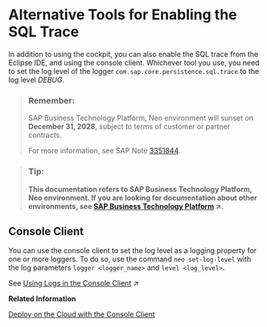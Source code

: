 <!-- loio269860ae2d3745f086008b0a5f7d49b5 -->

# Alternative Tools for Enabling the SQL Trace

In addition to using the cockpit, you can also enable the SQL trace from the Eclipse IDE, and using the console client. Whichever tool you use, you need to set the log level of the logger `com.sap.core.persistence.sql.trace` to the log level *DEBUG*.

> ### Remember:  
> SAP Business Technology Platform, Neo environment will sunset on **December 31, 2028**, subject to terms of customer or partner contracts.
> 
> For more information, see SAP Note [3351844](https://launchpad.support.sap.com/#/notes/3351844).

> ### Tip:  
> **This documentation refers to SAP Business Technology Platform, Neo environment. If you are looking for documentation about other environments, see [SAP Business Technology Platform](https://help.sap.com/viewer/65de2977205c403bbc107264b8eccf4b/Cloud/en-US/6a2c1ab5a31b4ed9a2ce17a5329e1dd8.html "SAP Business Technology Platform (SAP BTP) is an integrated offering comprised of four technology portfolios: database and data management, application development and integration, analytics, and intelligent technologies. The platform offers users the ability to turn data into business value, compose end-to-end business processes, and build and extend SAP applications quickly.") :arrow_upper_right:.**



## Console Client

You can use the console client to set the log level as a logging property for one or more loggers. To do so, use the command `neo set-log-level` with the log parameters `logger <logger_name>` and `level <log_level>`.

See [Using Logs in the Console Client](https://help.sap.com/viewer/f88a032109f0429caea276fc6e3a95f9/Cloud/en-US/e4fd83c5bb5710149b1e94f127f108e4.html "") :arrow_upper_right:

**Related Information**  


[Deploy on the Cloud with the Console Client](deploy-on-the-cloud-with-the-console-client-030863c.md "Deploying an application publishes it to SAP BTP. During deploy, you can define various specifics of the deployed application using the deploy command optional parameters.")

